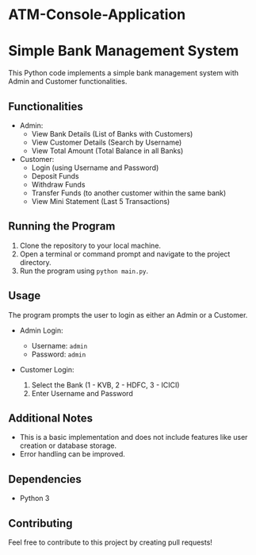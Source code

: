 # ATM-Console-Application

# Simple Bank Management System

This Python code implements a simple bank management system with Admin and Customer functionalities.

## Functionalities

* Admin:
    * View Bank Details (List of Banks with Customers)
    * View Customer Details (Search by Username)
    * View Total Amount (Total Balance in all Banks)
* Customer:
    * Login (using Username and Password)
    * Deposit Funds
    * Withdraw Funds
    * Transfer Funds (to another customer within the same bank)
    * View Mini Statement (Last 5 Transactions)

## Running the Program

1. Clone the repository to your local machine.
2. Open a terminal or command prompt and navigate to the project directory.
3. Run the program using `python main.py`.

## Usage

The program prompts the user to login as either an Admin or a Customer.

* Admin Login:
    * Username: `admin`
    * Password: `admin`

* Customer Login:
    1. Select the Bank (1 - KVB, 2 - HDFC, 3 - ICICI)
    2. Enter Username and Password

## Additional Notes

* This is a basic implementation and does not include features like user creation or database storage.
* Error handling can be improved.

## Dependencies

* Python 3

## Contributing

Feel free to contribute to this project by creating pull requests!
